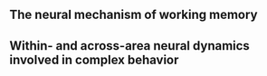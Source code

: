 ## The neural mechanism of working memory


## Within- and across-area neural dynamics involved in complex behavior
